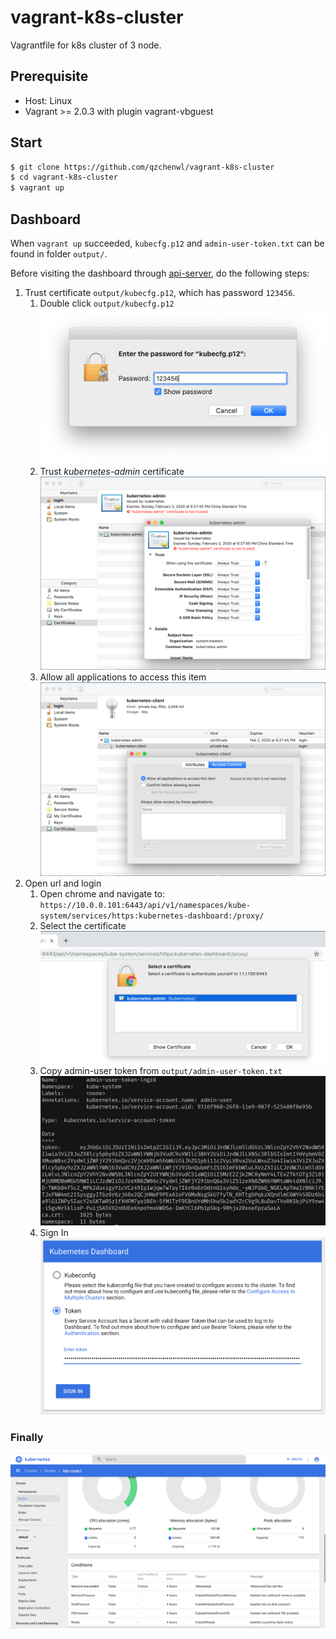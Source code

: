 # vagrant-k8s-cluster

Vagrantfile for k8s cluster of 3 node.

## Prerequisite

- Host: Linux
- Vagrant >= 2.0.3 with plugin vagrant-vbguest


## Start

```bash
$ git clone https://github.com/qzchenwl/vagrant-k8s-cluster
$ cd vagrant-k8s-cluster
$ vagrant up
```

## Dashboard

When `vagrant up` succeeded, `kubecfg.p12` and `admin-user-token.txt` can be found in folder `output/`.

Before visiting the dashboard through [api-server](https://10.0.0.101:6443/api/v1/namespaces/kube-system/services/https:kubernetes-dashboard:/proxy/), do the following steps:
1. Trust certificate `output/kubecfg.p12`, which has password `123456`.
   1. Double click `output/kubecfg.p12`
      ![open-kubecfg-p12](images/open-kubecfg-p12.png)
   2. Trust *kubernetes-admin* certificate
      ![trust-kubecfg-cert](images/trust-kubecfg-cert.png)
   3. Allow all applications to access this item
      ![allow-all-app-access](images/allow-all-app-access.png)
2. Open url and login
   1. Open chrome and navigate to: `https://10.0.0.101:6443/api/v1/namespaces/kube-system/services/https:kubernetes-dashboard:/proxy/`
   2. Select the certificate
      ![browser-sel-cert](images/browser-sel-cert.png)
   3. Copy admin-user token from `output/admin-user-token.txt`
      ![admin-user-token](images/admin-user-token.png)
   4. Sign In
      ![browser-input-token](images/browser-input-token.png)

### Finally
![dashboard](images/browser-dashboard.png)
